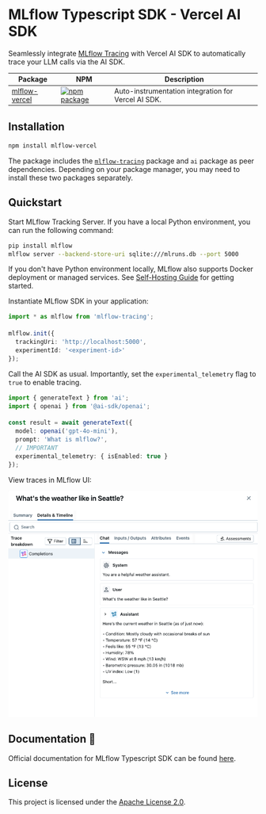 # MLflow Typescript SDK - Vercel AI SDK

Seamlessly integrate [MLflow Tracing](https://github.com/mlflow/mlflow/tree/main/libs/typescript) with Vercel AI SDK to automatically trace your LLM calls via the AI SDK.

| Package             | NPM                                                                                                                                         | Description                                         |
| ------------------- | ------------------------------------------------------------------------------------------------------------------------------------------- | --------------------------------------------------- |
| [mlflow-vercel](./) | [![npm package](https://img.shields.io/npm/v/mlflow-vercel?style=flat-square)](https://www.npmjs.com/package/mlflow-vercel) | Auto-instrumentation integration for Vercel AI SDK. |

## Installation

```bash
npm install mlflow-vercel
```

The package includes the [`mlflow-tracing`](https://github.com/mlflow/mlflow/tree/main/libs/typescript) package and `ai` package as peer dependencies. Depending on your package manager, you may need to install these two packages separately.

## Quickstart

Start MLflow Tracking Server. If you have a local Python environment, you can run the following command:

```bash
pip install mlflow
mlflow server --backend-store-uri sqlite:///mlruns.db --port 5000
```

If you don't have Python environment locally, MLflow also supports Docker deployment or managed services. See [Self-Hosting Guide](https://mlflow.org/docs/latest/self-hosting/index.html) for getting started.

Instantiate MLflow SDK in your application:

```typescript
import * as mlflow from 'mlflow-tracing';

mlflow.init({
  trackingUri: 'http://localhost:5000',
  experimentId: '<experiment-id>'
});
```

Call the AI SDK as usual. Importantly, set the `experimental_telemetry` flag to `true` to enable tracing.

```typescript
import { generateText } from 'ai';
import { openai } from '@ai-sdk/openai';

const result = await generateText({
  model: openai('gpt-4o-mini'),
  prompt: 'What is mlflow?',
  // IMPORTANT
  experimental_telemetry: { isEnabled: true }
});
```

View traces in MLflow UI:

![MLflow Tracing UI](https://github.com/mlflow/mlflow/blob/891fed9a746477f808dd2b82d3abb2382293c564/docs/static/images/llms/tracing/quickstart/single-openai-trace-detail.png?raw=true)

## Documentation 📘

Official documentation for MLflow Typescript SDK can be found [here](https://mlflow.org/docs/latest/genai/tracing/app-instrumentation/typescript-sdk).

## License

This project is licensed under the [Apache License 2.0](https://github.com/mlflow/mlflow/blob/master/LICENSE.txt).
